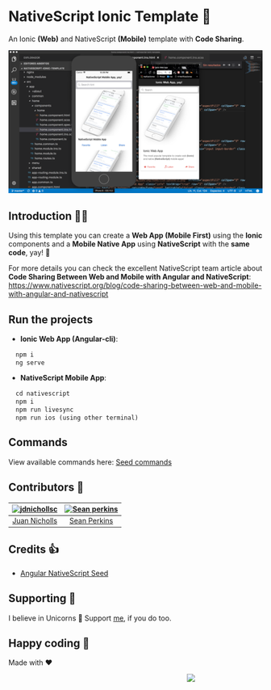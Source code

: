 # NativeScript Ionic Template 🤘
An Ionic **(Web)** and NativeScript **(Mobile)** template with **Code Sharing**.

![NativeScript and Ionic](img/nativescript-ionic.png)

## Introduction 👨‍💻
Using this template you can create a **Web App (Mobile First)** using the **Ionic** components and a **Mobile Native App** using **NativeScript** with the **same code**, yay! 👏

For more details you can check the excellent NativeScript team article about **Code Sharing Between Web and Mobile with Angular and NativeScript**: https://www.nativescript.org/blog/code-sharing-between-web-and-mobile-with-angular-and-nativescript

## Run the projects

* **Ionic Web App (Angular-cli)**:
```
  npm i
  ng serve
```

* **NativeScript Mobile App**:
```
  cd nativescript
  npm i
  npm run livesync
  npm run ios (using other terminal)
```

## Commands
View available commands here: [Seed commands](https://github.com/TeamMaestro/angular-native-seed/wiki/Seed-Commands)

## Contributors 🥇
[<img alt="jdnichollsc" src="https://avatars3.githubusercontent.com/u/2154886?v=3&s=117" width="117">](https://github.com/jdnichollsc) | [<img alt="Sean perkins" src="https://avatars1.githubusercontent.com/u/13732623?v=3&s=117" width="117">](https://github.com/sean-perkins) |
:---: | :---: |
[Juan Nicholls](mailto:jdnichollsc@hotmail.com) | [Sean Perkins](https://github.com/sean-perkins) |

## Credits 👍
* [Angular NativeScript Seed](https://github.com/TeamMaestro/angular-native-seed)

## Supporting 🍻
I believe in Unicorns 🦄
Support [me](http://www.paypal.me/jdnichollsc/2), if you do too.

## Happy coding 💯
Made with ❤️

<img width="150px" src="http://phaser.azurewebsites.net/assets/nicholls.png" align="right">
